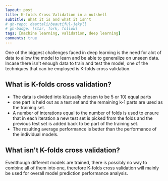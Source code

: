 ```yaml
---
layout: post
title: K-folds Cross Validation in a nutshell
subtitle: What it is and what it isn't 
# gh-repo: daattali/beautiful-jekyll
# gh-badge: [star, fork, follow]
tags: [machine learning, validation, deep learning]
comments: true
---
```


One of the biggest challenges faced in deep learning is the need for alot of data to allow the model to learn and be able to generalize on unseen data. Incase there isn't enough data to train and test the model, one of the techniques that can be employed is K-folds cross validation.

## What is K-folds cross validation?

- The data is divided into k(usually chosen to be 5 or 10) equal parts
- one part is held out as a test set and the remaining k-1 parts are used as the training set.
- A number of interations equal to the number of folds is used to ensure that in each iteration a new test set is picked from the folds and the previous test set is added back to be part of the training set.
- The resulting average performance is better than the performance of the individual models.

## What isn't K-folds cross validation?

Eventhough different models are trained, there is possibly no way to combine all of them into one, therefore K-folds cross validation will mainly be used for overall model prediction performance analysis.
